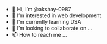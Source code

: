 - 👋 Hi, I’m @akshay-0987
- 👀 I’m interested in web development
- 🌱 I’m currently learning DSA
- 💞️ I’m looking to collaborate on ...
- 📫 How to reach me ...

<!---
akshay-0987/akshay-0987 is a ✨ special ✨ repository because its `README.md` (this file) appears on your GitHub profile.
You can click the Preview link to take a look at your changes.
--->
